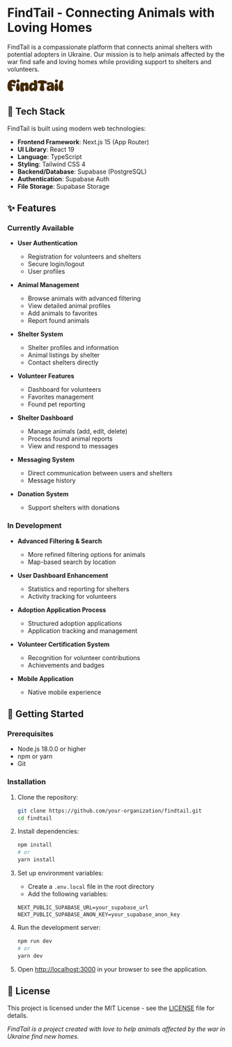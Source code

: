 # FindTail - Connecting Animals with Loving Homes

FindTail is a compassionate platform that connects animal shelters with potential adopters in Ukraine. Our mission is to help animals affected by the war find safe and loving homes while providing support to shelters and volunteers.

![FindTail Logo](/public/assets/images/findtail-logo.svg)

## 🚀 Tech Stack

FindTail is built using modern web technologies:

- **Frontend Framework**: Next.js 15 (App Router)
- **UI Library**: React 19
- **Language**: TypeScript
- **Styling**: Tailwind CSS 4
- **Backend/Database**: Supabase (PostgreSQL)
- **Authentication**: Supabase Auth
- **File Storage**: Supabase Storage


## ✨ Features

### Currently Available

- **User Authentication**
  - Registration for volunteers and shelters
  - Secure login/logout
  - User profiles

- **Animal Management**
  - Browse animals with advanced filtering
  - View detailed animal profiles
  - Add animals to favorites
  - Report found animals

- **Shelter System**
  - Shelter profiles and information
  - Animal listings by shelter
  - Contact shelters directly

- **Volunteer Features**
  - Dashboard for volunteers
  - Favorites management
  - Found pet reporting

- **Shelter Dashboard**
  - Manage animals (add, edit, delete)
  - Process found animal reports
  - View and respond to messages

- **Messaging System**
  - Direct communication between users and shelters
  - Message history

- **Donation System**
  - Support shelters with donations

### In Development

- **Advanced Filtering & Search**
  - More refined filtering options for animals
  - Map-based search by location

- **User Dashboard Enhancement**
  - Statistics and reporting for shelters
  - Activity tracking for volunteers

- **Adoption Application Process**
  - Structured adoption applications
  - Application tracking and management

- **Volunteer Certification System**
  - Recognition for volunteer contributions
  - Achievements and badges

- **Mobile Application**
  - Native mobile experience

## 🚦 Getting Started

### Prerequisites

- Node.js 18.0.0 or higher
- npm or yarn
- Git

### Installation

1. Clone the repository:
   ```bash
   git clone https://github.com/your-organization/findtail.git
   cd findtail
   ```

2. Install dependencies:
   ```bash
   npm install
   # or
   yarn install
   ```

3. Set up environment variables:
   - Create a `.env.local` file in the root directory
   - Add the following variables:
   ```
   NEXT_PUBLIC_SUPABASE_URL=your_supabase_url
   NEXT_PUBLIC_SUPABASE_ANON_KEY=your_supabase_anon_key
   ```

4. Run the development server:
   ```bash
   npm run dev
   # or
   yarn dev
   ```

5. Open [http://localhost:3000](http://localhost:3000) in your browser to see the application.




## 📄 License

This project is licensed under the MIT License - see the [LICENSE](LICENSE) file for details.

*FindTail is a project created with love to help animals affected by the war in Ukraine find new homes.*